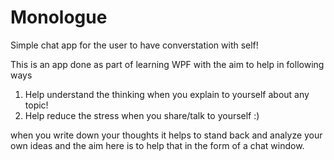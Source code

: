 # Monologue
Simple chat app for the user to have converstation with self! 

This is an app done as part of learning WPF with the aim to help in following ways
1) Help understand the thinking when you explain to yourself about any topic!
2) Help reduce the stress when you share/talk to yourself :)

when you write down your thoughts it helps to stand back and analyze your own ideas and the aim here is to help that in the form of a chat window. 
